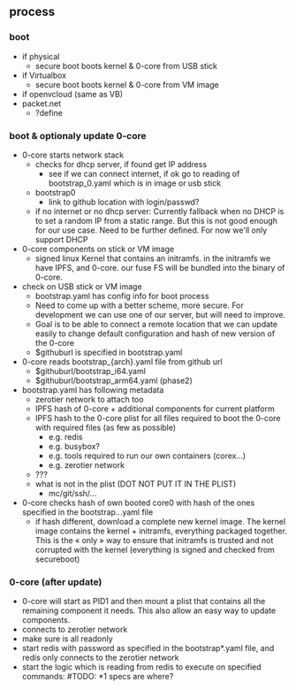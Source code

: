 
## process

### boot

- if physical
    - secure boot boots kernel & 0-core from USB stick
- if Virtualbox
    - secure boot boots kernel & 0-core from VM image
- if openvcloud (same as VB)
- packet.net
    - ?define

### boot & optionaly update 0-core

- 0-core starts network stack
    - checks for dhcp server, if found get IP address
        - see if we can connect internet, if ok go to reading of bootstrap_0.yaml which is in image or usb stick
    - bootstrap0
        - link to github location with login/passwd?
    - if no internet or no dhcp server:
        Currently fallback when no DHCP is to set a random IP from a static range. But this is not good enough for our use case. Need to be further defined.
        For now we'll only support DHCP
- 0-core components on stick or VM image
    - signed linux Kernel that contains an initramfs. in the initramfs we have IPFS, and 0-core. our fuse FS will be bundled into the binary of 0-core.
- check on USB stick or VM image
    - bootstrap.yaml has config info for boot process
    - Need to come up with a better scheme, more secure. For development we can use one of our server, but will need to improve.
    - Goal is to be able to connect a remote location that we can update easily to change default configuration and hash of new version of the 0-core
    - $githuburl is specified in bootstrap.yaml
- 0-core reads bootstrap_{arch}.yaml file from github url
    - $githuburl/bootstrap_i64.yaml
    - $githuburl/bootstrap_arm64.yaml (phase2)
- bootstrap.yaml has following metadata
    - zerotier network to attach too
    - IPFS hash of 0-core + additional components for current platform
    - IPFS hash to the 0-core plist for all files required to boot the 0-core with required files (as few as possible)
        - e.g. redis
        - e.g. busybox?
        - e.g. tools required to run our own containers (corex...)
        - e.g. zerotier network
    - ???
    - what is not in the plist (DOT NOT PUT IT IN THE PLIST)
        - mc/git/ssh/...
- 0-core checks hash of own booted core0 with hash of the ones specified in the bootstrap...yaml file
    - if hash different, download a complete new kernel image. The kernel image contains the kernel + initramfs, everything packaged together. This is the « only » way to ensure that initramfs is trusted and not corrupted with the kernel (everything is signed and checked from secureboot)


### 0-core (after update)
- 0-core will start as PID1 and then mount a plist that contains all the remaining component it needs. This also allow an easy way to update components.
- connects to zerotier network
- make sure is all readonly
- start redis with password as specified in the bootstrap*.yaml file, and redis only connects to the zerotier network
- start the logic which is reading from redis to execute on specified commands: #TODO: *1 specs are where?
